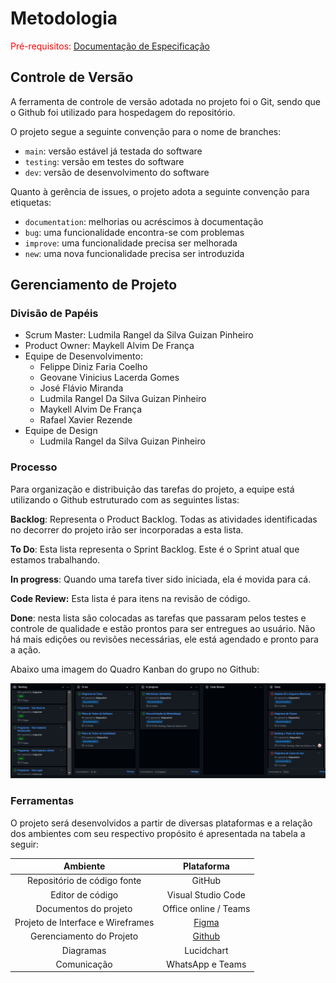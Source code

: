 
# Metodologia

<span style="color:red">Pré-requisitos: <a href="2-Especificação do Projeto.md"> Documentação de Especificação</a></span>

## Controle de Versão

A ferramenta de controle de versão adotada no projeto foi o Git, sendo que o Github
foi utilizado para hospedagem do repositório.

O projeto segue a seguinte convenção para o nome de branches:

- `main`: versão estável já testada do software
- `testing`: versão em testes do software
- `dev`: versão de desenvolvimento do software

Quanto à gerência de issues, o projeto adota a seguinte convenção para
etiquetas:

- `documentation`: melhorias ou acréscimos à documentação
- `bug`: uma funcionalidade encontra-se com problemas
- `improve`: uma funcionalidade precisa ser melhorada
- `new`: uma nova funcionalidade precisa ser introduzida



## Gerenciamento de Projeto

### Divisão de Papéis

* Scrum Master: Ludmila Rangel da Silva Guizan Pinheiro
* Product Owner: Maykell Alvim De França
* Equipe de Desenvolvimento:
  * Felippe Diniz Faria Coelho
  * Geovane Vinicius Lacerda Gomes
  * José Flávio Miranda
  * Ludmila Rangel Da Silva Guizan Pinheiro
  * Maykell Alvim De França
  * Rafael Xavier Rezende
* Equipe de Design
  * Ludmila Rangel da Silva Guizan Pinheiro



### Processo

Para organização e distribuição das tarefas do projeto, a equipe está utilizando o Github estruturado com as seguintes listas: 

**Backlog**:  Representa o Product Backlog. Todas as atividades identificadas no decorrer do projeto irão ser incorporadas a esta lista.

**To Do**: Esta lista representa o Sprint Backlog. Este é o Sprint atual que estamos trabalhando. 

**In progress**: Quando uma tarefa tiver sido iniciada, ela é movida para cá. 

**Code Review:** Esta lista é para itens na revisão de código. 

**Done**: nesta lista são colocadas as tarefas que passaram pelos testes e controle de qualidade e estão prontos para ser entregues ao usuário. Não há mais edições ou revisões necessárias, ele está agendado e pronto para a ação. 

Abaixo uma imagem do Quadro Kanban do grupo no Github:

![Quadro Kanban Github](img/quadro-kanban2.png)


### Ferramentas

O projeto será desenvolvidos a partir de diversas plataformas e a relação dos ambientes com seu respectivo propósito é apresentada na tabela a seguir: 

|           **Ambiente**            |                        **Plataforma**                        |
| :-------------------------------: | :----------------------------------------------------------: |
|    Repositório de código fonte    |                            GitHub                            |
|         Editor de código          |                      Visual Studio Code                      |
|       Documentos do projeto       |                    Office online / Teams                     |
| Projeto de Interface e Wireframes | <a href="https://www.figma.com/file/Pnb7Jx6c6urs71y3YPfSuT/Projeto-De-Agendamento?node-id=0%3A1" target="_blank">Figma</a> |
|     Gerenciamento do Projeto      | <a href="https://github.com/ICEI-PUC-Minas-PMV-ADS/pmv-ads-2021-2-e2-proj-int-t1-t1-grupo-2/projects" target="_blank">Github</a> |
|             Diagramas             |                          Lucidchart                          |
|            Comunicação            |                       WhatsApp e Teams                       |

